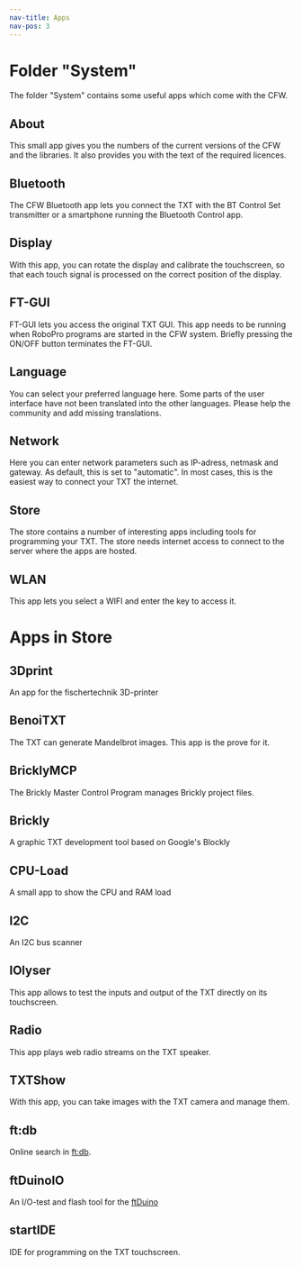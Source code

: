 ```yaml
---
nav-title: Apps
nav-pos: 3
---
```

# Folder "System"

The folder "System" contains some useful apps which come with the CFW.

## About

This small app gives you the numbers of the current versions of the CFW and the libraries. It also provides you with the text of the required licences.

## Bluetooth

The CFW Bluetooth app lets you connect the TXT with the BT Control Set transmitter or a smartphone running the Bluetooth Control app.

## Display

With this app, you can rotate the display and calibrate the touchscreen, so that each touch signal is processed on the correct position of the display.

## FT-GUI

FT-GUI lets you access the original TXT GUI. This app needs to be running when RoboPro programs are started in the CFW system. Briefly pressing the ON/OFF button terminates the FT-GUI.

## Language

You can select your preferred language here. Some parts of the user interface have not been translated into the other languages. Please help the community and add missing translations.

## Network

Here you can enter network parameters such as IP-adress, netmask and gateway. As default, this is set to "automatic". In most cases, this is the easiest way to connect your TXT the internet. 

## Store

The store contains a number of interesting apps including tools for programming your TXT. The store needs internet access to connect to the server where the apps are hosted.

## WLAN

This app lets you select a WIFI and enter the key to access it.

# Apps in Store

## 3Dprint

An app for the fischertechnik 3D-printer

## BenoiTXT

The TXT can generate Mandelbrot images. This app is the prove for it.

## BricklyMCP

The Brickly Master Control Program manages Brickly project files.

## Brickly

A graphic TXT development tool based on Google's Blockly

## CPU-Load

A small app to show the CPU and RAM load

## I2C

An I2C bus scanner

## IOlyser

This app allows to test the inputs and output of the TXT directly on its touchscreen.

## Radio

This app plays web radio streams on the TXT speaker.

## TXTShow

With this app, you can take images with the TXT camera and manage them.

## ft:db

Online search in [ft:db](https://ft-datenbank.de/). 

## ftDuinoIO
 
An I/O-test and flash tool for the [ftDuino](http://ftduino.de)

## startIDE

IDE for programming on the TXT touchscreen.



